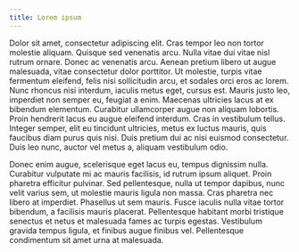 ```yaml
---
title: Lorem ipsum
---
```

Dolor sit amet, consectetur adipiscing elit. Cras tempor leo non tortor molestie aliquam. Quisque sed venenatis arcu. Nulla vitae dui vitae nisl rutrum ornare. Donec ac venenatis arcu. Aenean pretium libero ut augue malesuada, vitae consectetur dolor porttitor. Ut molestie, turpis vitae fermentum eleifend, felis nisi sollicitudin arcu, et sodales orci eros ac lorem. Nunc rhoncus nisi interdum, iaculis metus eget, cursus est. Mauris justo leo, imperdiet non semper eu, feugiat a enim. Maecenas ultricies lacus at ex bibendum elementum. Curabitur ullamcorper augue non aliquam lobortis. Proin hendrerit lacus eu augue eleifend interdum. Cras in vestibulum tellus. Integer semper, elit eu tincidunt ultricies, metus ex luctus mauris, quis faucibus diam purus quis nisi. Duis pretium dui ac nisi euismod consectetur. Duis leo nunc, auctor vel metus a, aliquam vestibulum odio.

Donec enim augue, scelerisque eget lacus eu, tempus dignissim nulla. Curabitur vulputate mi ac mauris facilisis, id rutrum ipsum aliquet. Proin pharetra efficitur pulvinar. Sed pellentesque, nulla ut tempor dapibus, nunc velit varius sem, ut molestie mauris ligula non massa. Cras pharetra nec libero at imperdiet. Phasellus ut sem mauris. Fusce iaculis nulla vitae tortor bibendum, a facilisis mauris placerat. Pellentesque habitant morbi tristique senectus et netus et malesuada fames ac turpis egestas. Vestibulum gravida tempus ligula, et finibus augue finibus vel. Pellentesque condimentum sit amet urna at malesuada.

